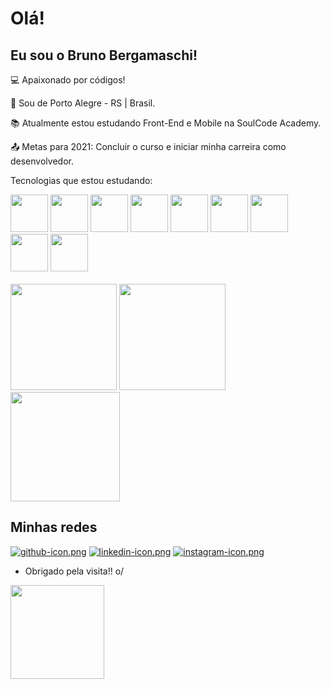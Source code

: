 # Olá!

## Eu sou o Bruno Bergamaschi!

 
:computer: Apaixonado por códigos!

:house_with_garden: Sou de Porto Alegre - RS | Brasil.

:books: Atualmente estou estudando Front-End e Mobile na SoulCode Academy.

:outbox_tray: Metas para 2021: Concluir o curso e iniciar minha carreira como desenvolvedor.

Tecnologias que estou estudando:

<div>
 <img height="60em" src="https://i.postimg.cc/VkqFz06D/html.png"/>
 <img height="60em" src="https://i.postimg.cc/xdjp73RK/css.png"/>
 <img height="60em" src="https://i.postimg.cc/1zW7ZVCb/js.png"/>
 <img height="60em" src="https://i.postimg.cc/Y2PRRwZf/bootstrap.png"/>
 <img height="60em" src="https://i.postimg.cc/MZfPhTyr/react.png"/>
 <img height="60em" src="https://i.postimg.cc/BvvNNQSp/dart.png"/>
 <img height="60em" src="https://i.postimg.cc/7LQ9R8bk/flutter.png"/>
 <img height="60em" src="https://i.postimg.cc/15ZH2KRf/firebase.png"/>
 <img height="60em" src="https://i.postimg.cc/dtmBYTDn/git.png"/>
</div>

<br>

<div>
 <img height="170em" src="https://github-readme-stats.vercel.app/api?username=bruno-bergamaschi&show_icons=true&theme=dark"/>
 <img height="170em" src="https://github-readme-stats.vercel.app/api/top-langs/?username=bruno-bergamaschi&layout=compact"/>
</div>

<div>
 <img height="175em" src="https://github.com/bruno-bergamaschi/bruno-bergamaschi/blob/output/github-contribution-grid-snake.svg"/>
</div>

## Minhas redes

[![github-icon.png](https://i.postimg.cc/HnTr4jHs/github-icon.png)](https://github.com/bruno-bergamaschi) [![linkedin-icon.png](https://i.postimg.cc/282ZGd1p/linkedin-icon.png)](https://www.linkedin.com/in/brunobergamaschi/) [![instagram-icon.png](https://i.postimg.cc/cCc8VwTn/instagram-icon.png)](https://www.instagram.com/brunobergamaschi_/)

- Obrigado pela visita!! o/

<div>
 <img height="150em" src="https://i.postimg.cc/T3J8scz9/giphy.gif"/>
</div>
